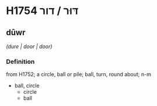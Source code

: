 # H1754 דּוּר / דור

## dûwr

_(dure | door | door)_

### Definition

from H1752; a circle, ball or pile; ball, turn, round about; n-m

- ball, circle
  - circle
  - ball
